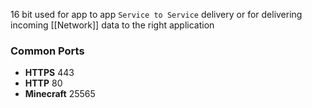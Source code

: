 16 bit used for app to app `Service to Service` delivery
or for delivering incoming [[Network]] data to the right application
### Common Ports 
- **HTTPS** 443
- **HTTP** 80
- **Minecraft** 25565 
